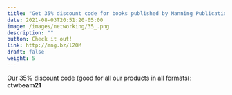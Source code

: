 ```yaml
---
title: "Get 35% discount code for books published by Manning Publications"
date: 2021-08-03T20:51:20-05:00
image: /images/networking/35_.png
description: ""
button: Check it out! 
link: http://mng.bz/l2OM 
draft: false
weight: 5
---
```


Our 35% discount code (good for all our products in all formats): **ctwbeam21**



